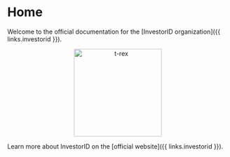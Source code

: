 # Home

Welcome to the official documentation for the [InvestorID organization]({{ links.investorid }}).

<p align="center">
  <a href="{{ links.investorid }}" target="_blank">
  <img src="/images/InvestorID_logo.png" width="200" title="t-rex">
  </a>
</p>

Learn more about InvestorID on the [official website]({{ links.investorid }}).

